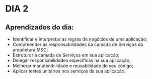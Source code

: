 # DIA 2

## Aprendizados do dia:
* Identificar e interpretar as regras de negócios de uma aplicação;
* Compreender as responsabilidades da camada de Serviços da arquitetura MSC;
* Estruturar a camada de Serviços em sua aplicação;
* Delegar responsabilidades específicas na sua aplicação;
* Melhorar manutenibilidade e reusabilidade do seu código;
* Aplicar testes unitários nos serviços da sua aplicação.